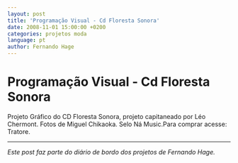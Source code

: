 ```yaml
---
layout: post
title: 'Programação Visual - Cd Floresta Sonora'
date: 2008-11-01 15:00:00 +0200
categories: projetos moda
language: pt
author: Fernando Hage
---
```


# Programação Visual - Cd Floresta Sonora

Projeto Gráfico do CD Floresta Sonora, projeto capitaneado por Léo Chermont. Fotos de Miguel Chikaoka. Selo Ná Music.Para comprar acesse: Tratore.

---

*Este post faz parte do diário de bordo dos projetos de Fernando Hage.*